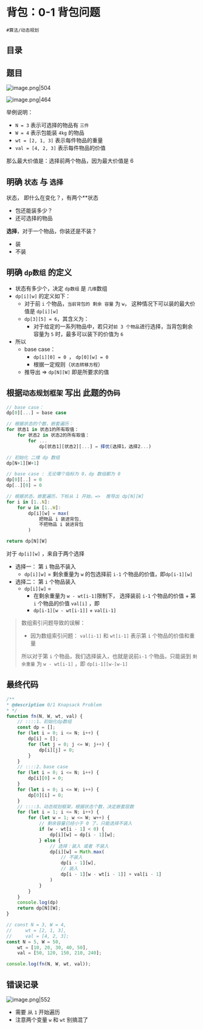 
# 背包：0-1 背包问题

`#算法/动态规划` 


## 目录
<!-- toc -->
 ## 题目 

![image.png|504](https://832-1310531898.cos.ap-beijing.myqcloud.com/eb326f45af47c14e2417fcafa7d685ef.png)

![image.png|464](https://832-1310531898.cos.ap-beijing.myqcloud.com/b3d4ee3af6a14a7325c4cc7d902898b3.png)

举例说明：

- `N = 3` 表示可选择的物品有 `三件`
- `W = 4`  表示包能装 `4kg` 的物品
- `wt = [2, 1, 3]`  表示每件物品的重量
- `val = [4, 2, 3]` 表示每件物品的价值

那么最大价值是：选择前两个物品，因为最大价值是 6 

## 明确 `状态` 与 `选择`

状态， 即什么在变化？，有两个**状态
- 包还能装多少？
- 还可选择的物品

**选择**，对于一个物品，你装还是不装？
- 装
- 不装

## 明确 `dp数组` 的定义

- 状态有多少个，决定 `dp数组` 是 `几维`数组
- `dp[i][w]` 的定义如下：
   - 对于前 `i` 个物品，`当前背包的 剩余 容量` 为 `w`， 这种情况下可以装的最大价值是 `dp[i][w]`
   - `dp[3][5] = 6`，其含义为：
      - 对于给定的一系列物品中，若只对`前 3 个物品`进行选择，当背包剩余容量为 `5` 时，最多可以装下的价值为 `6`
- 所以
   - base case：
      - `dp[i][0] = 0 `， `dp[0][w] = 0` 
      - 根据一定规则（`状态转移方程`）
   -   推导出  =>   `dp[N][W]` 即是所要求的值

## 根据`动态规划框架` 写出 此题的`伪码` 

```javascript
// base case：
dp[0][...] = base case

// 根据状态的个数，嵌套遍历：
for 状态1 in 状态1的所有取值：
    for 状态2 in 状态2的所有取值：
        for ...
            dp[状态1][状态2][...] = 择优(选择1，选择2...)
```

```javascript
// 初始化 二维 dp 数组
dp[N+1][W+1]

// base case : 无论哪个指标为 0，dp 数组都为 0
dp[0][..] = 0
dp[..][0] = 0

// 根据状态，嵌套遍历，下标从 1 开始，=>  推导出 dp[N][W]
for i in [1..N]:
    for w in [1..W]:
        dp[i][w] = max(
            把物品 i 装进背包,
            不把物品 i 装进背包
        )

return dp[N][W]
```

对于 `dp[i][w]` ，来自于两个选择

- 选择一： 第 `i` 物品不装入
	- `dp[i][w]`  =   剩余重量为 `w` 的包选择前 `i-1` 个物品的价值，即`dp[i-1][w]` 
- 选择二： 第 `i` 个物品装入
	- `dp[i][w]`  =   
		- 在剩余重量为 `w - wt[i-1]`限制下， 选择装前 `i-1` 个物品的价值  +   第 `i` 个物品的价值 `val[i]` ，即
		- `dp[i-1][w - wt[i-1]]`  + `val[i-1]`

> 数组索引问题导致的误解：
> - 因为数组索引问题： `val[i-1]` 和  `wt[i-1]` 表示第 `i` 个物品的价值和重量
> 
> 所以对于第 `i` 个物品，我们选择装入，也就是说前`i-1` 个物品，只能装到 `剩余重量` 为 `w - wt[i-1]` ，即 `dp[i-1][w-[w-1]`

## 最终代码
```javascript
/**
* @description 0/1 Knapsack Problem
* */
function fn(N, W, wt, val) {
    // ::::1、初始化dp数组
    const dp = [];
    for (let i = 0; i <= N; i++) {
        dp[i] = [];
        for (let j = 0; j <= W; j++) {
            dp[i][j] = 0;
        }
    }
    // ::::2、base case
    for (let i = 0; i <= N; i++) {
        dp[i][0] = 0;
    }
    for (let i = 0; i <= W; i++) {
        dp[0][i] = 0;
    }
    // ::::3、动态规划框架，根据状态个数，决定嵌套层数
    for (let i = 1; i <= N; i++) {
        for (let w = 1; w <= W; w++) {
            // 剩余容量已经小于 0 了，只能选择不装入
            if (w - wt[i - 1] < 0) {
                dp[i][w] = dp[i - 1][w];
            } else {
                // 选择：装入 或者 不装入
                dp[i][w] = Math.max(
                    // 不装入
                    dp[i - 1][w],
                    // 装入
                    dp[i - 1][w - wt[i - 1]] + val[i - 1]
                )
            }
        }
    }
    console.log(dp)
    return dp[N][W];
}

// const N = 3, W = 4,
//     wt = [2, 1, 3],
//     val = [4, 2, 3];
const N = 5, W = 50,
    wt = [10, 20, 30, 40, 50],
    val = [50, 120, 150, 210, 240];

console.log(fn(N, W, wt, val));

```

## 错误记录

![image.png|552](https://832-1310531898.cos.ap-beijing.myqcloud.com/d012e8b84c3fd6834fedff33acd4144c.png)

-  需要 从 `1` 开始遍历
- 注意两个变量 `w` 和 `wt` 别搞混了

